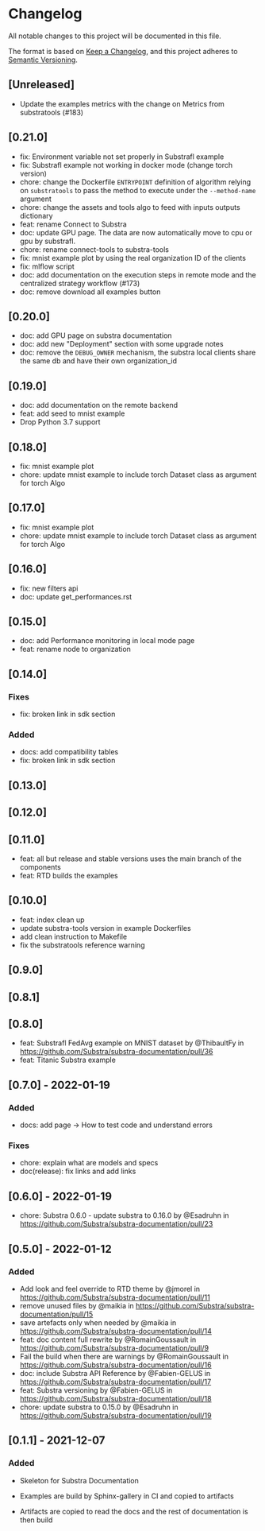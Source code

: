 # Changelog

All notable changes to this project will be documented in this file.

The format is based on [Keep a Changelog](https://keepachangelog.com/en/1.0.0/),
and this project adheres to [Semantic Versioning](https://semver.org/spec/v2.0.0.html).

## [Unreleased]

* Update the examples metrics with the change on Metrics from substratools (#183)

## [0.21.0]

* fix: Environment variable not set properly in Substrafl example
* fix: Substrafl example not working in docker mode (change torch version)
* chore: change the Dockerfile `ENTRYPOINT` definition of algorithm relying on `substratools` to pass
  the method to execute under the `--method-name` argument
* chore: change the assets and tools algo to feed with inputs outputs dictionary
* feat: rename Connect to Substra
* doc: update GPU page. The data are now automatically move to cpu or gpu by substrafl.
* chore: rename connect-tools to substra-tools
* fix: mnist example plot by using the real organization ID of the clients
* fix: mlflow script
* doc: add documentation on the execution steps in remote mode and the centralized strategy workflow (#173)
* doc: remove download all examples button

## [0.20.0]

* doc: add GPU page on substra documentation
* doc: add new "Deployment" section with some upgrade notes
* doc: remove the `DEBUG_OWNER` mechanism, the substra local clients share the same db and have their own organization_id

## [0.19.0]

* doc: add documentation on the remote backend
* feat: add seed to mnist example
* Drop Python 3.7 support

## [0.18.0]

* fix: mnist example plot
* chore: update mnist example to include torch Dataset class as argument for torch Algo

## [0.17.0]

* fix: mnist example plot
* chore: update mnist example to include torch Dataset class as argument for torch Algo

## [0.16.0]

* fix: new filters api
* doc: update get_performances.rst

## [0.15.0]

* doc: add Performance monitoring in local mode page
* feat: rename node to organization

## [0.14.0]

### Fixes

* fix: broken link in sdk section

### Added

* docs: add compatibility tables
* fix: broken link in sdk section

## [0.13.0]

## [0.12.0]

## [0.11.0]

* feat: all but release and stable versions uses the main branch of the components
* feat: RTD builds the examples

## [0.10.0]

* feat: index clean up
* update substra-tools version in example Dockerfiles
* add clean instruction to Makefile
* fix the substratools reference warning

## [0.9.0]

## [0.8.1]

## [0.8.0]

* feat: Substrafl FedAvg example on MNIST dataset by @ThibaultFy in <https://github.com/Substra/substra-documentation/pull/36>
* feat: Titanic Substra example

## [0.7.0] - 2022-01-19

### Added

* docs: add page -> How to test code and understand errors

### Fixes

* chore: explain what are models and specs
* doc(release): fix links and add links

## [0.6.0] - 2022-01-19

* chore: Substra 0.6.0 - update substra to 0.16.0 by @Esadruhn in <https://github.com/Substra/substra-documentation/pull/23>

## [0.5.0] - 2022-01-12

### Added

* Add look and feel override to RTD theme by @jmorel in <https://github.com/Substra/substra-documentation/pull/11>
* remove unused files by @maikia in <https://github.com/Substra/substra-documentation/pull/15>
* save artefacts only when needed by @maikia in <https://github.com/Substra/substra-documentation/pull/14>
* feat: doc content full rewrite by @RomainGoussault in <https://github.com/Substra/substra-documentation/pull/9>
* Fail the build when there are warnings by @RomainGoussault in <https://github.com/Substra/substra-documentation/pull/16>
* doc:  include Substra API Reference by @Fabien-GELUS in <https://github.com/Substra/substra-documentation/pull/17>
* feat: Substra versioning by @Fabien-GELUS in <https://github.com/Substra/substra-documentation/pull/18>
* chore: update substra to 0.15.0 by @Esadruhn in <https://github.com/Substra/substra-documentation/pull/19>

## [0.1.1] - 2021-12-07

### Added

* Skeleton for Substra Documentation

* Examples are build by Sphinx-gallery in CI and copied to artifacts
* Artifacts are copied to read the docs and the rest of documentation is then build
